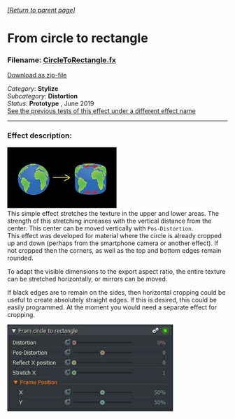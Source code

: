 *[[Return to parent page]](../../../README.md)*  

# From circle to rectangle

### Filename: <a href="CircleToRectangle.fx" download>CircleToRectangle.fx</a> 
[Download as zip-file](CircleToRectangle.zip)

*Category:* **Stylize**  
*Subcategory:* **Distortion**  
*Status:* **Prototype** , June 2019  
<a href="https://www.lwks.com/index.php?option=com_kunena&func=view&catid=6&id=199747&limit=15&limitstart=15&Itemid=81#199837"  target="blank">See the previous tests of this effect under a different effect name</a> 



--------------------------------------------------------------------------

### Effect description:
[![](IMG/img1b.jpg)](IMG/img1.jpg)  
This simple effect stretches the texture in the upper and lower areas. The strength of this stretching increases with the vertical distance from the center. This center can be moved vertically with `Pos-Distortion`.  
This effect was developed for material where the circle is already cropped up and down (perhaps from the smartphone camera or another effect). 
If not cropped then the corners, as well as the top and bottom edges remain rounded.

To adapt the visible dimensions to the export aspect ratio, the entire texture can be stretched horizontally, or mirrors can be moved.  

If black edges are to remain on the sides, then horizontal cropping could be useful to create absolutely straight edges. If this is desired, this could be easily programmed. At the moment you would need a separate effect for cropping.

![](IMG/img2.jpg)
